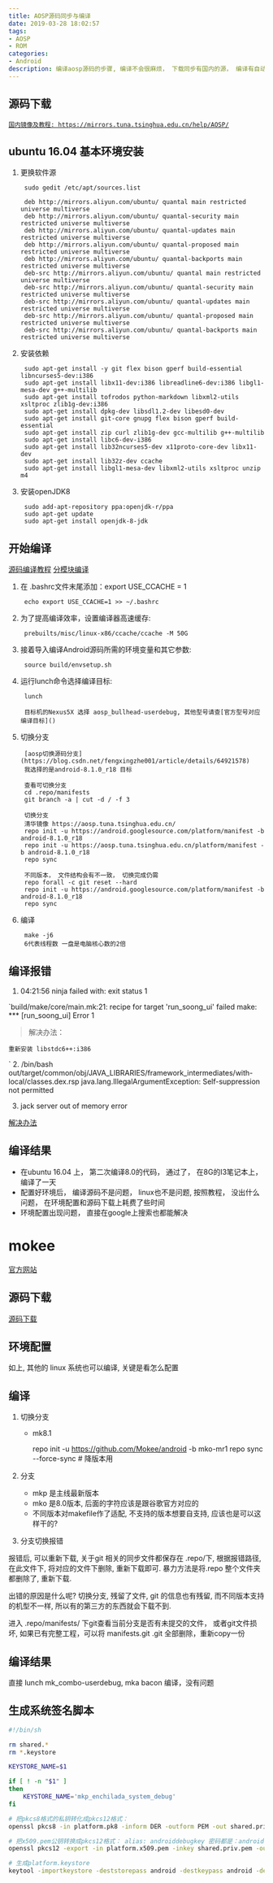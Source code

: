 ```yaml
---
title: AOSP源码同步与编译
date: 2019-03-28 18:02:57
tags: 
- AOSP
- ROM
categories: 
- Android
description: 编译aosp源码的步骤, 编译不会很麻烦， 下载同步有国内的源， 编译有自动化脚本， 然后这是学习android系统，ROM移植的第一步。 
---
```


## 源码下载

[`国内镜像及教程: https://mirrors.tuna.tsinghua.edu.cn/help/AOSP/`](https://mirrors.tuna.tsinghua.edu.cn/help/AOSP/)

## ubuntu 16.04 基本环境安装

1. 更换软件源

        sudo gedit /etc/apt/sources.list 

        deb http://mirrors.aliyun.com/ubuntu/ quantal main restricted universe multiverse
        deb http://mirrors.aliyun.com/ubuntu/ quantal-security main restricted universe multiverse
        deb http://mirrors.aliyun.com/ubuntu/ quantal-updates main restricted universe multiverse
        deb http://mirrors.aliyun.com/ubuntu/ quantal-proposed main restricted universe multiverse
        deb http://mirrors.aliyun.com/ubuntu/ quantal-backports main restricted universe multiverse
        deb-src http://mirrors.aliyun.com/ubuntu/ quantal main restricted universe multiverse
        deb-src http://mirrors.aliyun.com/ubuntu/ quantal-security main restricted universe multiverse
        deb-src http://mirrors.aliyun.com/ubuntu/ quantal-updates main restricted universe multiverse
        deb-src http://mirrors.aliyun.com/ubuntu/ quantal-proposed main restricted universe multiverse
        deb-src http://mirrors.aliyun.com/ubuntu/ quantal-backports main restricted universe multiverse

2. 安装依赖

        sudo apt-get install -y git flex bison gperf build-essential libncurses5-dev:i386
        sudo apt-get install libx11-dev:i386 libreadline6-dev:i386 libgl1-mesa-dev g++-multilib
        sudo apt-get install tofrodos python-markdown libxml2-utils xsltproc zlib1g-dev:i386
        sudo apt-get install dpkg-dev libsdl1.2-dev libesd0-dev
        sudo apt-get install git-core gnupg flex bison gperf build-essential
        sudo apt-get install zip curl zlib1g-dev gcc-multilib g++-multilib
        sudo apt-get install libc6-dev-i386
        sudo apt-get install lib32ncurses5-dev x11proto-core-dev libx11-dev
        sudo apt-get install lib32z-dev ccache
        sudo apt-get install libgl1-mesa-dev libxml2-utils xsltproc unzip m4

3. 安装openJDK8

        sudo add-apt-repository ppa:openjdk-r/ppa 
        sudo apt-get update
        sudo apt-get install openjdk-8-jdk 

## 开始编译

[源码编译教程](http://blog.csdn.net/fuchaosz/article/details/51487585)
[分模块编译](https://www.jianshu.com/p/9605f895d153)

1. 在 .bashrc文件末尾添加：export USE_CCACHE = 1

        echo export USE_CCACHE=1 >> ~/.bashrc

2. 为了提高编译效率，设置编译器高速缓存:

        prebuilts/misc/linux-x86/ccache/ccache -M 50G

3. 接着导入编译Android源码所需的环境变量和其它参数:

        source build/envsetup.sh
4. 运行lunch命令选择编译目标:

        lunch

        目标机的Nexus5X 选择 aosp_bullhead-userdebug, 其他型号请查[官方型号对应编译目标]()

5. 切换分支

        [aosp切换源码分支](https://blog.csdn.net/fengxingzhe001/article/details/64921578)
        我选择的是android-8.1.0_r18 目标

        查看可切换分支
        cd .repo/manifests
        git branch -a | cut -d / -f 3

        切换分支
        清华镜像 https://aosp.tuna.tsinghua.edu.cn/
        repo init -u https://android.googlesource.com/platform/manifest -b android-8.1.0_r18
        repo init -u https://aosp.tuna.tsinghua.edu.cn/platform/manifest -b android-8.1.0_r18
        repo sync

        不同版本， 文件结构会有不一致， 切换完成仍需
        repo forall -c git reset --hard
        repo init -u https://android.googlesource.com/platform/manifest -b android-8.1.0_r18
        repo sync

6. 编译

        make -j6
        6代表线程数 一盘是电脑核心数的2倍

## 编译报错
1.  04:21:56 ninja failed with: exit status 1

`build/make/core/main.mk:21: recipe for target 'run_soong_ui' failed
make: *** [run_soong_ui] Error 1

> 解决办法：

    重新安装 libstdc6++:i386
`
2. /bin/bash out/target/common/obj/JAVA_LIBRARIES/framework_intermediates/with-local/classes.dex.rsp
java.lang.IllegalArgumentException: Self-suppression not permitted

3. jack server out of memory error

[解决办法](https://blog.csdn.net/yasin_lee/article/details/53330457)

## 编译结果
- 在ubuntu 16.04 上， 第二次编译8.0的代码， 通过了， 在8G的I3笔记本上， 编译了一天
- 配置好环境后， 编译源码不是问题， linux也不是问题, 按照教程， 没出什么问题， 在环境配置和源码下载上耗费了些时间
- 环境配置出现问题， 直接在google上搜索也都能解决

# mokee

[官方网站](https://www.mokeedev.com/)

## 源码下载
[源码下载](https://bbs.mokeedev.com/t/topic/21)

## 环境配置
如上, 其他的 linux 系统也可以编译, 关键是看怎么配置

## 编译
1. 切换分支
    * mk8.1

        repo init -u https://github.com/Mokee/android -b mko-mr1
        repo sync --force-sync # 降版本用
2. 分支
    * mkp 是主线最新版本
    * mko 是8.0版本, 后面的字符应该是跟谷歌官方对应的
    * 不同版本对makefile作了适配, 不支持的版本想要自支持, 应该也是可以这样干的?

3. 分支切换报错

报错后, 可以重新下载, 关于git 相关的同步文件都保存在 .repo/下, 根据报错路径, 在此文件下, 将对应的文件下删除, 重新下载即可.
暴力方法是将.repo 整个文件夹都删除了, 重新下载. 

出错的原因是什么呢? 切换分支, 残留了文件, git 的信息也有残留, 而不同版本支持的机型不一样, 所以有的第三方的东西就会下载不到.

进入 .repo/manifests/ 下git查看当前分支是否有未提交的文件， 或者git文件损坏,  如果已有完整工程，可以将 manifests.git .git 全部删除，重新copy一份

## 编译结果
	
直接 lunch mk_combo-userdebug, mka bacon 编译，没有问题

## 生成系统签名脚本
```sh
#!/bin/sh

rm shared.*
rm *.keystore

KEYSTORE_NAME=$1

if [ ! -n "$1" ]
then
	KEYSTORE_NAME='mkp_enchilada_system_debug'
fi

# 把pkcs8格式的私钥转化成pkcs12格式：
openssl pkcs8 -in platform.pk8 -inform DER -outform PEM -out shared.priv.pem -nocrypt

# 把x509.pem公钥转换成pkcs12格式： alias: androiddebugkey 密码都是：android
openssl pkcs12 -export -in platform.x509.pem -inkey shared.priv.pem -out shared.pk12 -name androiddebugkey -password pass:android

# 生成platform.keystore
keytool -importkeystore -deststorepass android -destkeypass android -destkeystore $KEYSTORE_NAME.keystore -srckeystore shared.pk12 -srcstoretype PKCS12 -srcstorepass android -alias androiddebugkey

```

